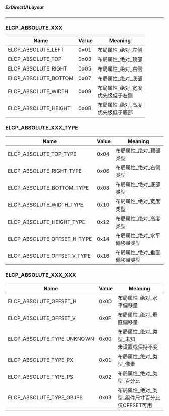 ##### ExDirectUI Layout

---

### ELCP_ABSOLUTE_XXX

| Name                         | Value  | Meaning  |
| --                           | --     | --       |
| ELCP_ABSOLUTE_LEFT           | 0x01   | 布局属性\_绝对\_左侧  |
| ELCP_ABSOLUTE_TOP            | 0x03   | 布局属性\_绝对\_顶部  |
| ELCP_ABSOLUTE_RIGHT          | 0x05   | 布局属性\_绝对\_右侧  |
| ELCP_ABSOLUTE_BOTTOM         | 0x07   | 布局属性\_绝对\_底部  |
| ELCP_ABSOLUTE_WIDTH          | 0x09   | 布局属性\_绝对\_宽度<br>优先级低于右侧  |
| ELCP_ABSOLUTE_HEIGHT         | 0x0B   | 布局属性\_绝对\_高度<br>优先级低于底部  |


### ELCP_ABSOLUTE_XXX_TYPE

| Name                         | Value  | Meaning  |
| --                           | --     | --       |
| ELCP_ABSOLUTE_TOP_TYPE       | 0x04   | 布局属性\_绝对\_顶部类型  |
| ELCP_ABSOLUTE_RIGHT_TYPE     | 0x06   | 布局属性\_绝对\_右侧类型  |
| ELCP_ABSOLUTE_BOTTOM_TYPE    | 0x08   | 布局属性\_绝对\_底部类型  |
| ELCP_ABSOLUTE_WIDTH_TYPE     | 0x10   | 布局属性\_绝对\_宽度类型  |
| ELCP_ABSOLUTE_HEIGHT_TYPE    | 0x12   | 布局属性\_绝对\_高度类型  |
| ELCP_ABSOLUTE_OFFSET_H_TYPE  | 0x14   | 布局属性\_绝对\_水平偏移量类型  |
| ELCP_ABSOLUTE_OFFSET_V_TYPE  | 0x16   | 布局属性\_绝对\_垂直偏移量类型  |


### ELCP_ABSOLUTE_XXX_XXX

| Name                         | Value  | Meaning  |
| --                           | --     | --       |
| ELCP_ABSOLUTE_OFFSET_H       | 0x0D   | 布局属性\_绝对\_水平偏移量  |
| ELCP_ABSOLUTE_OFFSET_V       | 0x0F   | 布局属性\_绝对\_垂直偏移量  |
| ELCP_ABSOLUTE_TYPE_UNKNOWN   | 0x00   | 布局属性\_绝对\_类型\_未知<br>未设置或保持不变  |
| ELCP_ABSOLUTE_TYPE_PX        | 0x01   | 布局属性\_绝对\_类型\_像素  |
| ELCP_ABSOLUTE_TYPE_PS        | 0x02   | 布局属性\_绝对\_类型\_百分比  |
| ELCP_ABSOLUTE_TYPE_OBJPS     | 0x03   | 布局属性\_绝对\_类型\_组件尺寸百分比<br>仅OFFSET可用  |
